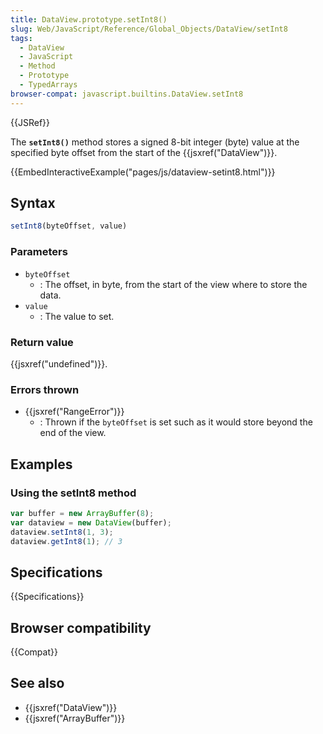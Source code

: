 ```yaml
---
title: DataView.prototype.setInt8()
slug: Web/JavaScript/Reference/Global_Objects/DataView/setInt8
tags:
  - DataView
  - JavaScript
  - Method
  - Prototype
  - TypedArrays
browser-compat: javascript.builtins.DataView.setInt8
---
```

{{JSRef}}

The **`setInt8()`** method stores a signed 8-bit integer (byte) value at the
specified byte offset from the start of the {{jsxref("DataView")}}.

{{EmbedInteractiveExample("pages/js/dataview-setint8.html")}}

## Syntax

```js
setInt8(byteOffset, value)
```

### Parameters

- `byteOffset`
  - : The offset, in byte, from the start of the view where to store the data.
- `value`
  - : The value to set.

### Return value

{{jsxref("undefined")}}.

### Errors thrown

- {{jsxref("RangeError")}}
  - : Thrown if the `byteOffset` is set such as it would store beyond the end of
    the view.

## Examples

### Using the setInt8 method

```js
var buffer = new ArrayBuffer(8);
var dataview = new DataView(buffer);
dataview.setInt8(1, 3);
dataview.getInt8(1); // 3
```

## Specifications

{{Specifications}}

## Browser compatibility

{{Compat}}

## See also

- {{jsxref("DataView")}}
- {{jsxref("ArrayBuffer")}}
